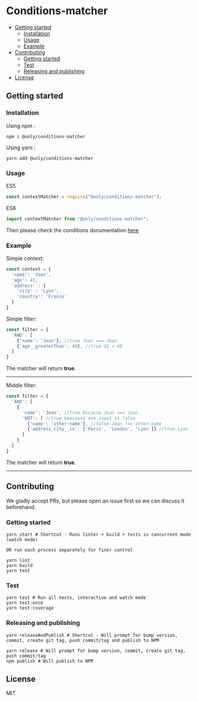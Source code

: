 # Conditions-matcher

<!-- toc -->

- [Getting started](#getting-started)
  * [Installation](#installation)
  * [Usage](#usage)
  * [Example](#example)
- [Contributing](#contributing)
  * [Getting started](#getting-started-1)
  * [Test](#test)
  * [Releasing and publishing](#releasing-and-publishing)
- [License](#license)

<!-- tocstop -->

## Getting started

### Installation

Using npm :
```
npm i @unly/conditions-matcher
```
Using yarn :
```
yarn add @unly/conditions-matcher
```

### Usage
ES5
```js
const contextMatcher = require("@unly/conditions-matcher");
```

ES6
```js
import contextMatcher from "@unly/conditions-matcher";
```

Then please check the conditions documentation [here](./README-CONDITIONS.md)

### Example
Simple context:
```js
const context = {
  'name': 'Jean',
  'age': 42,
  'address' : {
    'city' : 'Lyon',
    'country': 'France'
  }
}
```

Simple filter:
```js
const filter = {
  'AND': [
    {'name': 'Jean'}, //true Jean === Jean
    {'age__greaterThan': 40}, //true 42 > 40
  ]
}
```

The matcher will return **true**.

---

Middle filter:
```js
const filter = {
  'AND': [
    {
      'name': 'Jean', //true because Jean === Jean
      'NOT': [ //true beacause one input is false
        {'name': 'other-name'}, //false Jean !== other-name
        {'address_city__in': ['Paris', 'London', 'Lyon']} //true Lyon is in cities array
      ]
    }
  ]
}
```

The matcher will return **true**.


---

## Contributing

We gladly accept PRs, but please open an issue first so we can discuss it beforehand.

### Getting started

```
yarn start # Shortcut - Runs linter + build + tests in concurrent mode (watch mode)

OR run each process separately for finer control

yarn lint
yarn build
yarn test
```

### Test

```
yarn test # Run all tests, interactive and watch mode
yarn test:once
yarn test:coverage
```

### Releasing and publishing

```
yarn releaseAndPublish # Shortcut - Will prompt for bump version, commit, create git tag, push commit/tag and publish to NPM

yarn release # Will prompt for bump version, commit, create git tag, push commit/tag
npm publish # Will publish to NPM
```

## License

MIT
